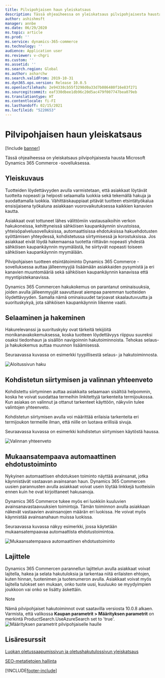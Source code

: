 ```yaml
---
title: Pilvipohjaisen haun yleiskatsaus
description: Tässä ohjeaiheessa on yleiskatsaus pilvipohjaisesta hausta Microsoft Dynamics 365 Commerce -sovelluksessa.
author: ashishmsft
manager: annbe
ms.date: 06/29/2020
ms.topic: article
ms.prod: ''
ms.service: dynamics-365-commerce
ms.technology: ''
audience: Application user
ms.reviewer: v-chgri
ms.custom: ''
ms.assetid: ''
ms.search.region: Global
ms.author: asharchw
ms.search.validFrom: 2019-10-31
ms.dyn365.ops.version: Release 10.0.5
ms.openlocfilehash: 2e94338cb55f3298d0a33d7b086480f16e83f271
ms.sourcegitcommit: eaf330dbee1db96c20d5ac479f007747bea079eb
ms.translationtype: HT
ms.contentlocale: fi-FI
ms.lasthandoff: 02/15/2021
ms.locfileid: "5220653"
---
```

# <a name="cloud-powered-search-overview"></a>Pilvipohjaisen haun yleiskatsaus


[!include [banner](includes/banner.md)]

Tässä ohjeaiheessa on yleiskatsaus pilvipohjaisesta hausta Microsoft Dynamics 365 Commerce -sovelluksessa.

## <a name="overview"></a>Yleiskuvaus

Tuotteiden löydettävyyden avulla varmistetaan, että asiakkaat löytävät tuotteita nopeasti ja helposti selaamalla luokkia sekä tekemällä hakuja ja suodattamalla luokkia. Vähittäiskauppiaat pitävät tuotteen etsintätyökalua ensisijaisena työkaluna asiakkaan vuorovaikutuksessa kaikkien kanavien kautta.

Asiakkaat ovat tottuneet lähes välittömiin vastausaikoihin verkon hakukoneissa, kehittyneissä sähköisen kaupankäynnin sivustoissa, yhteisöpalvelusovelluksissa, automaattisissa ehdotuksissa hakuehdotusten syöttämisen yhteydessä, kohdistetussa siirtymisessä ja korostuksissa. Jos asiakkaat eivät löydä hakemaansa tuotetta riittävän nopeasti yhdestä sähköisen kaupankäynnin myymälästä, he siirtyvät nopeasti toiseen sähköisen kaupankäynnin myymälään.

Pilvipohjaisen tuotteen etsintätoiminto Dynamics 365 Commerce -sovelluksessa auttaa jälleenmyyjiä lisäämään asiakkaiden pysymistä ja eri kanavien muuntomääriä sekä sähköisen kaupankäynnin kanavissa että myyntipistekanavissa.

Dynamics 365 Commercen hakukokemus on parantanut ominaisuuksia, joiden avulla jälleenmyyjät saavuttavat aiempaa paremman tuotteiden löydettävyyden. Samalla nämä ominaisuudet tarjoavat skaalautuvuutta ja suorituskykyä, jota sähköisen kaupankäynnin liikenne vaatii.

## <a name="browse-and-search"></a>Selaaminen ja hakeminen

Hakurelevanssi ja suorituskyky ovat tärkeitä tekijöitä monikanavakokemuksessa, koska tuotteen löydettävyys riippuu suureksi osaksi tiedonhaun ja sisällön navigoinnin hakutoiminnoista. Tehokas selaus- ja hakukokemus auttaa muunnon lisäämisessä.

Seuraavassa kuvassa on esimerkki tyypillisestä selaus- ja hakutoiminnosta.

![Aloitussivun haku](./media/SearchLanding.png)

## <a name="faceted-navigation-and-choice-summary"></a>Kohdistetun siirtymisen ja valinnan yhteenveto 

Kohdistettu siirtyminen auttaa asiakkaita selaamaan sisältöä helpommin, koska he voivat suodattaa termeihin linkitettyjä tarkenteita termijoukossa. Kun asiakas on valinnut ja ottanut tarkenteet käyttöön, näkyviin tulee valintojen yhteenveto. 

Kohdistetun siirtymisen avulla voi määrittää erilaisia tarkenteita eri termijoukon termeille ilman, että niille on luotava erillisiä sivuja. 

Seuraavassa kuvassa on esimerkki kohdistetun siirtymisen käytöstä haussa.

![Valinnan yhteenveto](./media/ChoiceSummary.png)

## <a name="immersive-autosuggest"></a>Mukaansatempaava automaattinen ehdotustoiminto

Nykyinen automaattisen ehdotuksen toiminto näyttää avainsanat, jotka käynnistävät vastaavan avainsanan haun. Dynamics 365 Commercen uusien parannusten avulla asiakkaat voivat usein löytää linkkejä tuotteisiin ennen kuin he ovat kirjoittaneet hakusanoja.

Dynamics 365 Commerce tukee myös eri luokkiin kuuluvien avainsanavastaavuuksien toimintoja. Tämän toiminnon avulla asiakkaan näkevät vastaavien avainsanojen määrän eri luokissa. He voivat myös käynnistää avainsanahaun muissa luokissa.

Seuraavassa kuvassa näkyy esimerkki, jossa käytetään mukaansatempaavaa automaattista ehdotustoimintoa.

![Mukaansatempaava automaattinen ehdotustoiminto](./media/ImmersiveAutoSuggestUX.png)

## <a name="sort"></a>Lajittele

Dynamics 365 Commercen parannellun lajittelun avulla asiakkaat voivat lajitella, hakea ja selata hakutuloksia ja tarkentaa niitä erilaisten ehtojen, kuten hinnan, tuotenimen ja tuotenumeron avulla. Asiakkaat voivat myös lajitella tulokset sen mukaan, onko tuote uusi, kuuluuko se myydyimpien joukkoon vai onko se lisätty äskettäin.

>[!NOTE]
>Nämä pilvipohjaiset hakutoiminnot ovat saatavilla versiosta 10.0.8 alkaen. Varmista, että valikossa **Kaupan parametrit > Määrityksen parametrit** on merkintä ProductSearch.UseAzureSearch set to 'true'. 
![Määrityksen parametrit pilvipohjaiselle haulle](./media/CloudPoweredSearchConfigurationParameters.png)

## <a name="additional-resources"></a>Lisäresurssit

[Luokan oletussaapumissivun ja oletushakutulossivun yleiskatsaus](category-search-page-overview.md)

[SEO-metatietojen hallinta](manage-seo-metadata.md)


[!INCLUDE[footer-include](../includes/footer-banner.md)]